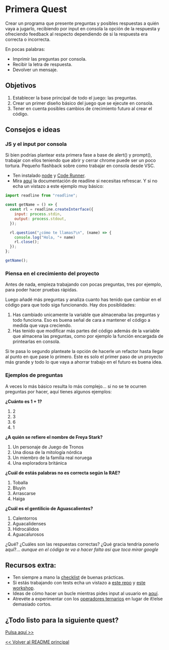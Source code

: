 # Primera Quest

Crear un programa que presente preguntas y posibles respuestas a quién vaya a jugarlo, recibiendo por input en consola la opción de la respuesta y ofreciendo feedback al respecto dependiendo de si la respuesta era correcta o incorrecta.

En pocas palabras:
* Imprimir las preguntas por consola.
* Recibir la letra de respuesta.
* Devolver un mensaje.

## Objetivos

1. Establecer la base principal de todo el juego: las preguntas.
2. Crear un primer diseño básico del juego que se ejecute en consola.
3. Tener en cuenta posibles cambios de crecimiento futuro al crear el código.

## Consejos e ideas

### JS y el input por consola

Si bien podrías plantear esta primera fase a base de alert() y prompt(), trabajar con ellos teniendo que abrir y cerrar chrome puede ser un poco tortura. Pequeño flashback sobre como trabajar en consola desde VSC.
* Ten instalado [node](https://nodejs.org/en/) y [Code Runner](https://marketplace.visualstudio.com/items?itemName=formulahendry.code-runner).
* Mira [aquí]() la documentación de readline si necesitas refrescar. Y si no echa un vistazo a este ejemplo muy básico:

```javascript
import readline from "readline";

const getName = () => {
  const rl = readline.createInterface({
    input: process.stdin,
    output: process.stdout,
  });

  rl.question("¿cómo te llamas?\n", (name) => {
    console.log("Hola, "+ name)
    rl.close();
  });
};

getName();
```

### Piensa en el crecimiento del proyecto

Antes de nada, empieza trabajando con pocas preguntas, tres por ejemplo, para poder hacer pruebas rápidas.

Luego añadé más preguntas y analiza cuanto has tenido que cambiar en el código para que todo siga funcionando. Hay dos posiblidades:
1. Has cambiado unicamente la variable que almacenaba las preguntas y todo funciona. Eso es buena señal de cara a mantener el código a medida que vaya creciendo.
2. Has tenido que modificar más partes del código además de la variable que almacena las preguntas, como por ejemplo la función encargada de printearlas en consola.

Si te pasa lo segundo planteate la opción de hacerle un refactor hasta llegar al punto en que pase lo primero. Este es solo el primer paso de un proyecto más grande y todo lo que vaya a ahorrar trabajo en el futuro es buena idea. 

### Ejemplos de preguntas

A veces lo más básico resulta lo más complejo... si no se te ocurren preguntas por hacer, aquí tienes algunos ejemplos:

**¿Cuánto es 1 + 1?**
1. 2
2. 3
3. 6
4. 1

**¿A quién se refiere el nombre de Freya Stark?**
1. Un personaje de Juego de Tronos
2. Una diosa de la mitología nórdica
3. Un miembro de la familia real noruega
4. Una exploradora británica

**¿Cuál de estás palabras no es correcta según la RAE?**
1. Toballa
2. Bluyín
3. Arrascarse
4. Haiga

**¿Cuál es el gentilicio de Aguascalientes?**
1. Calentorros
2. Aguacalidenses
3. Hidrocálidos
4. Aguacalurosos

¿Qué? ¿Cuáles son las respuestas correctas? ¿Qué gracia tendría ponerlo aquí?... *aunque en el código te va a hacer falta así que toca mirar google*

## Recursos extra:
- Ten siempre a mano la [checklist](../checklist.md) de buenas prácticas.
- Si estás trabajando con tests echa un vistazo a [este repo](https://github.com/Marvalero/workshop-introduccion-al-testeo-en-javascript) y [este workshop](https://www.linkedin.com/posts/maria-valero-campa%C3%B1a_javascript-testing-escribirtests-activity-7034491159649394688-YbIi?utm_source=share&utm_medium=member_desktop).
- Ideas de cómo hacer un bucle mientras pides input al usuario en [aquí](https://github.com/rucev/promises-menu).
- Atrevéte a experimentar con los [operadores ternarios](https://developer.mozilla.org/en-US/docs/Web/JavaScript/Reference/Operators/Conditional_Operator) en lugar de if/else demasiado cortos.

## ¿Todo listo para la siguiente quest?
[Pulsa aquí >>](./quest2.md)

[<< Volver al README principal](../../README.md)